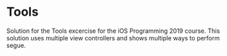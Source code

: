 # Tools
Solution for the Tools excercise for the iOS Programming 2019 course. This solution uses multiple view controllers and shows multiple ways to perform segue.
